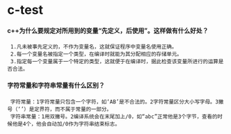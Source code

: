 # c-test

#### c++为什么要规定对所用到的变量“先定义，后使用”。这样做有什么好处？
     1.凡未被事先定义的，不作为变量名，这就保证程序中变量名使用正确。
     2.每一个变量名被指定一个类型，在编译时就能为其分配相应的存储单元。
     3.指定每一个变量属于一个特定的类型，这就便于在编译时，据此检查该变量所进行的运算是否合法。
#### 字符常量和字符串常量有什么区别？
     字符常量：1字符常量只包含一个字符，如‘AB’是不合法的。2字符常量区分大小写字母。3撇号（‘’）是定界符，而不属于常量的一部分。
     字符串常量：1用双撇号。2编译系统会在末尾加上/0，如“abc”正常他是3个字节，查看的时候他是4个，他会自动加/0作为字符串结束标志。

